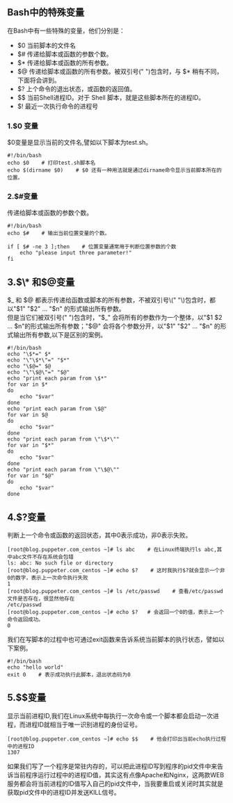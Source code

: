 ## Bash中的特殊变量

在Bash中有一些特殊的变量，他们分别是：

* $0    当前脚本的文件名
* $\#    传递给脚本或函数的参数个数。
* $\*    传递给脚本或函数的所有参数。
* $@    传递给脚本或函数的所有参数。被双引号\(" "\)包含时，与 $\* 稍有不同，下面将会讲到。
* $?    上个命令的退出状态，或函数的返回值。
* $$    当前Shell进程ID。对于 Shell 脚本，就是这些脚本所在的进程ID。
* $!    最近一次执行命令的进程号

### 1.$0 变量

$0变量是显示当前的文件名,譬如以下脚本为test.sh。

```
#!/bin/bash
echo $0    # 打印test.sh脚本名
echo $(dirname $0)    # $0 还有一种用法就是通过dirname命令显示当前脚本所在的位置。
```

### 2.$\#变量

传递给脚本或函数的参数个数。

```
#!/bin/bash
echo $#    # 输出当前位置变量的个数。

if [ $# -ne 3 ];then    # 位置变量通常用于判断位置参数的个数
    echo "please input three parameter!"
fi
```

## 3.$\* 和$@变量

$_ 和 $@ 都表示传递给函数或脚本的所有参数，不被双引号\(" "\)包含时，都以"$1" "$2" … "$n" 的形式输出所有参数。  
但是当它们被双引号\(" "\)包含时，"$_" 会将所有的参数作为一个整体，以"$1 $2 … $n"的形式输出所有参数；"$@" 会将各个参数分开，以"$1" "$2" … "$n" 的形式输出所有参数,以下是区别的案例。

```
#!/bin/bash
echo "\$*=" $*
echo "\"\$*\"=" "$*"
echo "\$@=" $@
echo "\"\$@\"=" "$@"
echo "print each param from \$*"
for var in $*
do
    echo "$var"
done
echo "print each param from \$@"
for var in $@
do
    echo "$var"
done
echo "print each param from \"\$*\""
for var in "$*"
do
    echo "$var"
done
echo "print each param from \"\$@\""
for var in "$@"
do
    echo "$var"
done
```

## 4.$?变量

判断上一个命令或函数的返回状态，其中0表示成功，非0表示失败。

```
[root@blog.puppeter.com_centos ~]# ls abc    # 在Linux终端执行ls abc,其中abc文件不存在系统会包错
ls: abc: No such file or directory
[root@blog.puppeter.com_centos ~]# echo $?    # 这时我执行$?就会显示一个非0的数字，表示上一次命令执行失败
1
[root@blog.puppeter.com_centos ~]# ls /etc/passwd    # 查看/etc/passwd文件是否存在，很显然他存在
/etc/passwd
[root@blog.puppeter.com_centos ~]# echo $?   # 会返回一个0的值，表示上一个命令返回成功。
0
```

我们在写脚本的过程中也可通过exit函数来告诉系统当前脚本的执行状态，譬如以下案例。

```
#!/bin/bash
echo "hello world"
exit 0    # 表示成功执行此脚本，退出状态码为0
```

## 5.$$变量

显示当前进程ID,我们在Linux系统中每执行一次命令或一个脚本都会启动一次进程，而进程ID就相当于唯一识别进程的身份证号。

```
[root@blog.puppeter.com_centos ~]# echo $$    # 他会打印出当前echo执行过程中的进程ID
1307
```

如果我们写了一个程序是常驻内存的，可以把此进程ID写到程序的pid文件中来告诉当前程序运行过程中的进程ID值，其实这有点像Apache和Nginx，这两款WEB服务都会将当前进程的ID值写入自己的pid文件中，当我要重启或关闭时其实就是获取pid文件中的进程ID并发送KILL信号。


